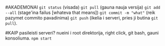#AKADEMONAI
``git status`` (visada)
``git pull`` (gauna nauja versija)
``git add --all`` (stage'ina failus [whateva that means])
``git commit -m "what"`` (reik pazymet commito pavadinima)
``git push`` (ikelia i serveri, pries ji butina ``git pull``).

#KAIP pasileisti serveri?
 nueini i root direktorija, right click, git bash, gauni konsoliuma.
 ``npm start``